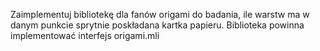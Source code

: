 Zaimplementuj bibliotekę dla fanów origami do badania, ile warstw ma w danym punkcie sprytnie poskładana kartka papieru.
Biblioteka powinna implementować interfejs origami.mli
